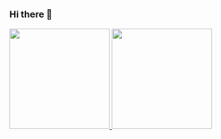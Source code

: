 ### Hi there 👋

<!--
**davidalain/davidalain** is a ✨ _special_ ✨ repository because its `README.md` (this file) appears on your GitHub profile.

Here are some ideas to get you started:

- 🔭 I’m currently working on ...
- 🌱 I’m currently learning ...
- 👯 I’m looking to collaborate on ...
- 🤔 I’m looking for help with ...
- 💬 Ask me about ...
- 📫 How to reach me: ...
- 😄 Pronouns: ...
- ⚡ Fun fact: ...
-->

<div>
<a href="https://github.com/davidalain">
<img height="180em" src="https://github-readme-stats.vercel.app/api/top-langs/?username=davidalain&layout=compact&langs_count=7&theme=dracula"/>
<img height="180em" src="https://github-readme-stats.vercel.app/api?username=davidalain&show_icons=true&theme=dracula&include_all_commits=true&count_private=true"/>
</div>
